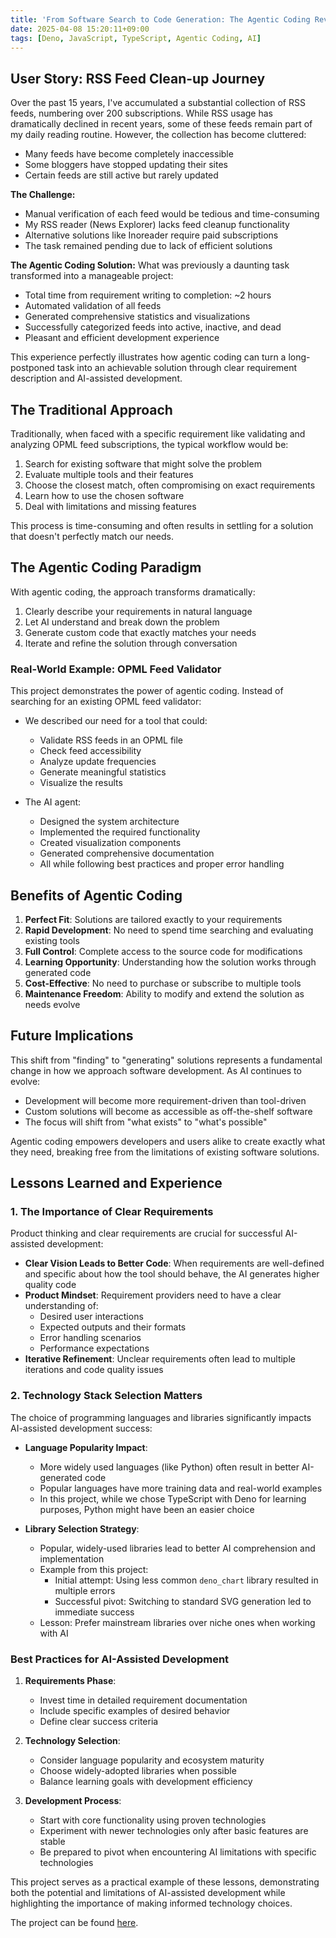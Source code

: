 ```yaml
---
title: 'From Software Search to Code Generation: The Agentic Coding Revolution'
date: 2025-04-08 15:20:11+09:00
tags: [Deno, JavaScript, TypeScript, Agentic Coding, AI]
---
```


## User Story: RSS Feed Clean-up Journey

Over the past 15 years, I've accumulated a substantial collection of RSS feeds, numbering over 200 subscriptions. While RSS usage has dramatically declined in recent years, some of these feeds remain part of my daily reading routine. However, the collection has become cluttered:

- Many feeds have become completely inaccessible
- Some bloggers have stopped updating their sites
- Certain feeds are still active but rarely updated

**The Challenge:**
- Manual verification of each feed would be tedious and time-consuming
- My RSS reader (News Explorer) lacks feed cleanup functionality
- Alternative solutions like Inoreader require paid subscriptions
- The task remained pending due to lack of efficient solutions

**The Agentic Coding Solution:**
What was previously a daunting task transformed into a manageable project:
- Total time from requirement writing to completion: ~2 hours
- Automated validation of all feeds
- Generated comprehensive statistics and visualizations
- Successfully categorized feeds into active, inactive, and dead
- Pleasant and efficient development experience

This experience perfectly illustrates how agentic coding can turn a long-postponed task into an achievable solution through clear requirement description and AI-assisted development.

## The Traditional Approach
Traditionally, when faced with a specific requirement like validating and analyzing OPML feed subscriptions, the typical workflow would be:

1. Search for existing software that might solve the problem
2. Evaluate multiple tools and their features
3. Choose the closest match, often compromising on exact requirements
4. Learn how to use the chosen software
5. Deal with limitations and missing features

This process is time-consuming and often results in settling for a solution that doesn't perfectly match our needs.

## The Agentic Coding Paradigm
With agentic coding, the approach transforms dramatically:

1. Clearly describe your requirements in natural language
2. Let AI understand and break down the problem
3. Generate custom code that exactly matches your needs
4. Iterate and refine the solution through conversation

### Real-World Example: OPML Feed Validator
This project demonstrates the power of agentic coding. Instead of searching for an existing OPML feed validator:

- We described our need for a tool that could:
  - Validate RSS feeds in an OPML file
  - Check feed accessibility
  - Analyze update frequencies
  - Generate meaningful statistics
  - Visualize the results

- The AI agent:
  - Designed the system architecture
  - Implemented the required functionality
  - Created visualization components
  - Generated comprehensive documentation
  - All while following best practices and proper error handling

## Benefits of Agentic Coding

1. **Perfect Fit**: Solutions are tailored exactly to your requirements
2. **Rapid Development**: No need to spend time searching and evaluating existing tools
3. **Full Control**: Complete access to the source code for modifications
4. **Learning Opportunity**: Understanding how the solution works through generated code
5. **Cost-Effective**: No need to purchase or subscribe to multiple tools
6. **Maintenance Freedom**: Ability to modify and extend the solution as needs evolve

## Future Implications
This shift from "finding" to "generating" solutions represents a fundamental change in how we approach software development. As AI continues to evolve:

- Development will become more requirement-driven than tool-driven
- Custom solutions will become as accessible as off-the-shelf software
- The focus will shift from "what exists" to "what's possible"

Agentic coding empowers developers and users alike to create exactly what they need, breaking free from the limitations of existing software solutions.

## Lessons Learned and Experience

### 1. The Importance of Clear Requirements

Product thinking and clear requirements are crucial for successful AI-assisted development:

- **Clear Vision Leads to Better Code**: When requirements are well-defined and specific about how the tool should behave, the AI generates higher quality code
- **Product Mindset**: Requirement providers need to have a clear understanding of:
  - Desired user interactions
  - Expected outputs and their formats
  - Error handling scenarios
  - Performance expectations
- **Iterative Refinement**: Unclear requirements often lead to multiple iterations and code quality issues

### 2. Technology Stack Selection Matters

The choice of programming languages and libraries significantly impacts AI-assisted development success:

- **Language Popularity Impact**:
  - More widely used languages (like Python) often result in better AI-generated code
  - Popular languages have more training data and real-world examples
  - In this project, while we chose TypeScript with Deno for learning purposes, Python might have been an easier choice

- **Library Selection Strategy**:
  - Popular, widely-used libraries lead to better AI comprehension and implementation
  - Example from this project:
    - Initial attempt: Using less common `deno_chart` library resulted in multiple errors
    - Successful pivot: Switching to standard SVG generation led to immediate success
  - Lesson: Prefer mainstream libraries over niche ones when working with AI

### Best Practices for AI-Assisted Development

1. **Requirements Phase**:
   - Invest time in detailed requirement documentation
   - Include specific examples of desired behavior
   - Define clear success criteria

2. **Technology Selection**:
   - Consider language popularity and ecosystem maturity
   - Choose widely-adopted libraries when possible
   - Balance learning goals with development efficiency

3. **Development Process**:
   - Start with core functionality using proven technologies
   - Experiment with newer technologies only after basic features are stable
   - Be prepared to pivot when encountering AI limitations with specific technologies

This project serves as a practical example of these lessons, demonstrating both the potential and limitations of AI-assisted development while highlighting the importance of making informed technology choices.

The project can be found [here](https://github.com/kamusis/my-opml-subscriptions).


